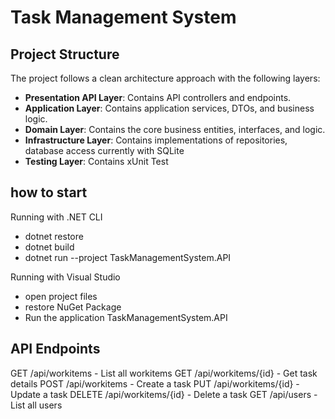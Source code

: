 # Task Management System

## Project Structure

The project follows a clean architecture approach with the following layers:

- **Presentation API Layer**: Contains API controllers and endpoints.
- **Application Layer**: Contains application services, DTOs, and business logic.
- **Domain Layer**: Contains the core business entities, interfaces, and logic.
- **Infrastructure Layer**: Contains implementations of repositories, database access currently with SQLite
- **Testing Layer**: Contains xUnit Test


## how to start
Running with .NET CLI
   - dotnet restore
   - dotnet build
   - dotnet run --project TaskManagementSystem.API

Running with Visual Studio
  - open project files
  - restore NuGet Package
  - Run the application TaskManagementSystem.API

## API Endpoints
GET /api/workitems - List all workitems
GET /api/workitems/{id} - Get task details
POST /api/workitems - Create a task
PUT /api/workitems/{id} - Update a task
DELETE /api/workitems/{id} - Delete a task
GET /api/users - List all users
